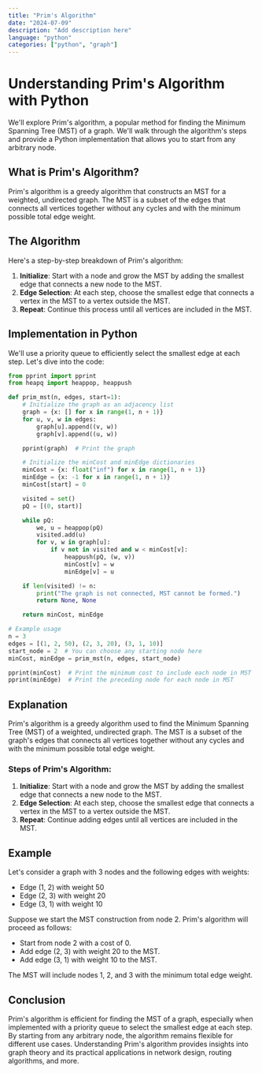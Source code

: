 ```yaml
---
title: "Prim's Algorithm"
date: "2024-07-09"
description: "Add description here"
language: "python"
categories: ["python", "graph"]
---
```


# Understanding Prim's Algorithm with Python

We'll explore Prim's algorithm, a popular method for finding the Minimum Spanning Tree (MST) of a graph. We'll walk through the algorithm's steps and provide a Python implementation that allows you to start from any arbitrary node.

## What is Prim's Algorithm?

Prim's algorithm is a greedy algorithm that constructs an MST for a weighted, undirected graph. The MST is a subset of the edges that connects all vertices together without any cycles and with the minimum possible total edge weight.

## The Algorithm

Here's a step-by-step breakdown of Prim's algorithm:

1. **Initialize**: Start with a node and grow the MST by adding the smallest edge that connects a new node to the MST.
2. **Edge Selection**: At each step, choose the smallest edge that connects a vertex in the MST to a vertex outside the MST.
3. **Repeat**: Continue this process until all vertices are included in the MST.

## Implementation in Python

We'll use a priority queue to efficiently select the smallest edge at each step. Let's dive into the code:

```python
from pprint import pprint
from heapq import heappop, heappush

def prim_mst(n, edges, start=1):
    # Initialize the graph as an adjacency list
    graph = {x: [] for x in range(1, n + 1)}
    for u, v, w in edges:
        graph[u].append((v, w))
        graph[v].append((u, w))

    pprint(graph)  # Print the graph

    # Initialize the minCost and minEdge dictionaries
    minCost = {x: float("inf") for x in range(1, n + 1)}
    minEdge = {x: -1 for x in range(1, n + 1)}
    minCost[start] = 0

    visited = set()
    pQ = [(0, start)]

    while pQ:
        we, u = heappop(pQ)
        visited.add(u)
        for v, w in graph[u]:
            if v not in visited and w < minCost[v]:
                heappush(pQ, (w, v))
                minCost[v] = w
                minEdge[v] = u

    if len(visited) != n:
        print("The graph is not connected, MST cannot be formed.")
        return None, None

    return minCost, minEdge

# Example usage
n = 3
edges = [(1, 2, 50), (2, 3, 20), (3, 1, 10)]
start_node = 2  # You can choose any starting node here
minCost, minEdge = prim_mst(n, edges, start_node)

pprint(minCost)  # Print the minimum cost to include each node in MST
pprint(minEdge)  # Print the preceding node for each node in MST
```

## Explanation

Prim's algorithm is a greedy algorithm used to find the Minimum Spanning Tree (MST) of a weighted, undirected graph. The MST is a subset of the graph's edges that connects all vertices together without any cycles and with the minimum possible total edge weight.

### Steps of Prim's Algorithm:

1. **Initialize**: Start with a node and grow the MST by adding the smallest edge that connects a new node to the MST.
2. **Edge Selection**: At each step, choose the smallest edge that connects a vertex in the MST to a vertex outside the MST.
3. **Repeat**: Continue adding edges until all vertices are included in the MST.

## Example

Let's consider a graph with 3 nodes and the following edges with weights:

- Edge (1, 2) with weight 50
- Edge (2, 3) with weight 20
- Edge (3, 1) with weight 10

Suppose we start the MST construction from node 2. Prim's algorithm will proceed as follows:

- Start from node 2 with a cost of 0.
- Add edge (2, 3) with weight 20 to the MST.
- Add edge (3, 1) with weight 10 to the MST.

The MST will include nodes 1, 2, and 3 with the minimum total edge weight.

## Conclusion

Prim's algorithm is efficient for finding the MST of a graph, especially when implemented with a priority queue to select the smallest edge at each step. By starting from any arbitrary node, the algorithm remains flexible for different use cases. Understanding Prim's algorithm provides insights into graph theory and its practical applications in network design, routing algorithms, and more.
